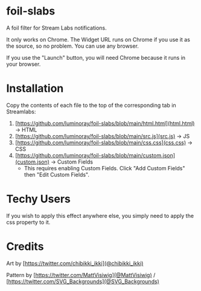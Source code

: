 # foil-slabs
A foil filter for Stream Labs notifications.

It only works on Chrome. The Widget URL runs on Chrome if you use it as the source, so no problem. You can use any browser.

If you use the "Launch" button, you will need Chrome because it runs in your browser.

# Installation
Copy the contents of each file to the top of the corresponding tab in Streamlabs:
1. [https://github.com/luminoray/foil-slabs/blob/main/html.html](html.html) -> HTML
2. [https://github.com/luminoray/foil-slabs/blob/main/src.js](src.js) -> JS
3. [https://github.com/luminoray/foil-slabs/blob/main/css.css](css.css) -> CSS
4. [https://github.com/luminoray/foil-slabs/blob/main/custom.json](custom.json) -> Custom Fields
    - This requires enabling Custom Fields. Click "Add Custom Fields" then "Edit Custom Fields".

# Techy Users
If you wish to apply this effect anywhere else, you simply need to apply the css property to it.

# Credits
Art by [https://twitter.com/chibikki_ikki](@chibikki_ikki)

Pattern by [https://twitter.com/MattVisiwig](@MattVisiwig) / [https://twitter.com/SVG_Backgrounds](@SVG_Backgrounds)